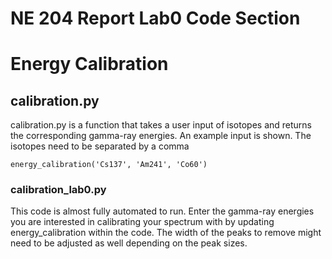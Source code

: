 # NE 204 Report Lab0 Code Section

# Energy Calibration

## calibration.py

calibration.py is a function that takes a user input of isotopes
and returns the corresponding gamma-ray energies. An example input is shown. The isotopes need to be separated by a comma

```
energy_calibration('Cs137', 'Am241', 'Co60')

```

### calibration_lab0.py

This code is almost fully automated to run. Enter the gamma-ray energies you
are interested in calibrating your spectrum with by updating
energy_calibration within the code.
The width of the peaks to remove might need to be adjusted as well depending
on the peak sizes. 
